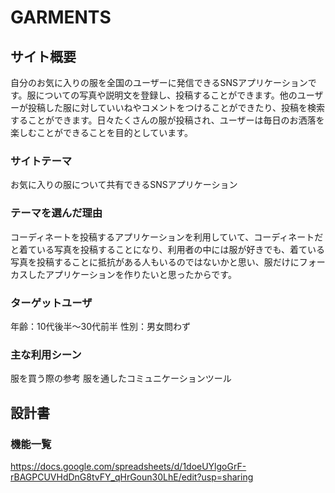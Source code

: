 # GARMENTS

## サイト概要
自分のお気に入りの服を全国のユーザーに発信できるSNSアプリケーションです。服についての写真や説明文を登録し、投稿することができます。他のユーザーが投稿した服に対していいねやコメントをつけることができたり、投稿を検索することができます。日々たくさんの服が投稿され、ユーザーは毎日のお洒落を楽しむことができることを目的としています。

### サイトテーマ
お気に入りの服について共有できるSNSアプリケーション

### テーマを選んだ理由
コーディネートを投稿するアプリケーションを利用していて、コーディネートだと着ている写真を投稿することになり、利用者の中には服が好きでも、着ている写真を投稿することに抵抗がある人もいるのではないかと思い、服だけにフォーカスしたアプリケーションを作りたいと思ったからです。

### ターゲットユーザ
年齢：10代後半〜30代前半
性別：男女問わず

### 主な利用シーン
服を買う際の参考
服を通したコミュニケーションツール

## 設計書

### 機能一覧
https://docs.google.com/spreadsheets/d/1doeUYlgoGrF-rBAGPCUVHdDnG8tvFY_qHrGoun30LhE/edit?usp=sharing
